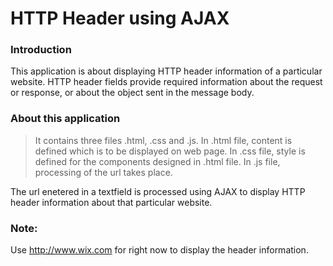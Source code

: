 # HTTP Header using AJAX

### Introduction
This application is about displaying HTTP header information of a particular website.
HTTP header fields provide required information about the request or response, or about the object sent in the message body.

### About this application
  > It contains three files .html, .css and .js.
  > In .html file, content is defined which is to be displayed on web page.
  > In .css file, style is defined for the components designed in .html file.
  > In .js file, processing of the url takes place.

The url enetered in a textfield is processed using AJAX to display HTTP header information about that particular website.

### Note:
Use http://www.wix.com for right now to display the header information.












